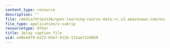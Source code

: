```yaml
---
content_type: resource
description: ''
file: /media/https%3A/open-learning-course-data-rc.s3.amazonaws.com/esd-051j-engineering-innovation-and-design-fall-2012/ed0e44f9622203e7912b131ae732d0b9_zY6Xf87GAyg.srt
file_type: application/x-subrip
resourcetype: Other
title: 3play caption file
uid: ed0e44f9-6222-03e7-912b-131ae732d0b9
---
```


